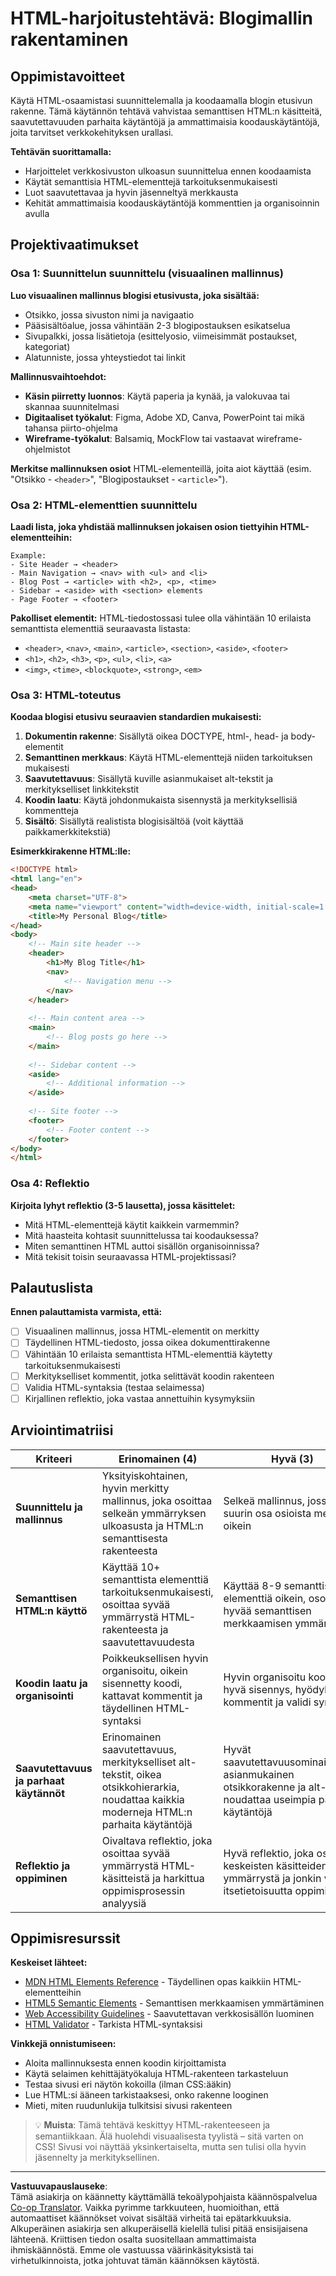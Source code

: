<!--
CO_OP_TRANSLATOR_METADATA:
{
  "original_hash": "650e63282e1dfa032890fcf5c1c4119d",
  "translation_date": "2025-10-23T00:31:02+00:00",
  "source_file": "3-terrarium/1-intro-to-html/assignment.md",
  "language_code": "fi"
}
-->
# HTML-harjoitustehtävä: Blogimallin rakentaminen

## Oppimistavoitteet

Käytä HTML-osaamistasi suunnittelemalla ja koodaamalla blogin etusivun rakenne. Tämä käytännön tehtävä vahvistaa semanttisen HTML:n käsitteitä, saavutettavuuden parhaita käytäntöjä ja ammattimaisia koodauskäytäntöjä, joita tarvitset verkkokehityksen urallasi.

**Tehtävän suorittamalla:**
- Harjoittelet verkkosivuston ulkoasun suunnittelua ennen koodaamista
- Käytät semanttisia HTML-elementtejä tarkoituksenmukaisesti
- Luot saavutettavaa ja hyvin jäsenneltyä merkkausta
- Kehität ammattimaisia koodauskäytäntöjä kommenttien ja organisoinnin avulla

## Projektivaatimukset

### Osa 1: Suunnittelun suunnittelu (visuaalinen mallinnus)

**Luo visuaalinen mallinnus blogisi etusivusta, joka sisältää:**
- Otsikko, jossa sivuston nimi ja navigaatio
- Pääsisältöalue, jossa vähintään 2-3 blogipostauksen esikatselua
- Sivupalkki, jossa lisätietoja (esittelyosio, viimeisimmät postaukset, kategoriat)
- Alatunniste, jossa yhteystiedot tai linkit

**Mallinnusvaihtoehdot:**
- **Käsin piirretty luonnos**: Käytä paperia ja kynää, ja valokuvaa tai skannaa suunnitelmasi
- **Digitaaliset työkalut**: Figma, Adobe XD, Canva, PowerPoint tai mikä tahansa piirto-ohjelma
- **Wireframe-työkalut**: Balsamiq, MockFlow tai vastaavat wireframe-ohjelmistot

**Merkitse mallinnuksen osiot** HTML-elementeillä, joita aiot käyttää (esim. "Otsikko - `<header>`", "Blogipostaukset - `<article>`").

### Osa 2: HTML-elementtien suunnittelu

**Laadi lista, joka yhdistää mallinnuksen jokaisen osion tiettyihin HTML-elementteihin:**

```
Example:
- Site Header → <header>
- Main Navigation → <nav> with <ul> and <li>
- Blog Post → <article> with <h2>, <p>, <time>
- Sidebar → <aside> with <section> elements
- Page Footer → <footer>
```

**Pakolliset elementit:**
HTML-tiedostossasi tulee olla vähintään 10 erilaista semanttista elementtiä seuraavasta listasta:
- `<header>`, `<nav>`, `<main>`, `<article>`, `<section>`, `<aside>`, `<footer>`
- `<h1>`, `<h2>`, `<h3>`, `<p>`, `<ul>`, `<li>`, `<a>`
- `<img>`, `<time>`, `<blockquote>`, `<strong>`, `<em>`

### Osa 3: HTML-toteutus

**Koodaa blogisi etusivu seuraavien standardien mukaisesti:**

1. **Dokumentin rakenne**: Sisällytä oikea DOCTYPE, html-, head- ja body-elementit
2. **Semanttinen merkkaus**: Käytä HTML-elementtejä niiden tarkoituksen mukaisesti
3. **Saavutettavuus**: Sisällytä kuville asianmukaiset alt-tekstit ja merkitykselliset linkkitekstit
4. **Koodin laatu**: Käytä johdonmukaista sisennystä ja merkityksellisiä kommentteja
5. **Sisältö**: Sisällytä realistista blogisisältöä (voit käyttää paikkamerkkitekstiä)

**Esimerkkirakenne HTML:lle:**
```html
<!DOCTYPE html>
<html lang="en">
<head>
    <meta charset="UTF-8">
    <meta name="viewport" content="width=device-width, initial-scale=1.0">
    <title>My Personal Blog</title>
</head>
<body>
    <!-- Main site header -->
    <header>
        <h1>My Blog Title</h1>
        <nav>
            <!-- Navigation menu -->
        </nav>
    </header>
    
    <!-- Main content area -->
    <main>
        <!-- Blog posts go here -->
    </main>
    
    <!-- Sidebar content -->
    <aside>
        <!-- Additional information -->
    </aside>
    
    <!-- Site footer -->
    <footer>
        <!-- Footer content -->
    </footer>
</body>
</html>
```

### Osa 4: Reflektio

**Kirjoita lyhyt reflektio (3-5 lausetta), jossa käsittelet:**
- Mitä HTML-elementtejä käytit kaikkein varmemmin?
- Mitä haasteita kohtasit suunnittelussa tai koodauksessa?
- Miten semanttinen HTML auttoi sisällön organisoinnissa?
- Mitä tekisit toisin seuraavassa HTML-projektissasi?

## Palautuslista

**Ennen palauttamista varmista, että:**
- [ ] Visuaalinen mallinnus, jossa HTML-elementit on merkitty
- [ ] Täydellinen HTML-tiedosto, jossa oikea dokumenttirakenne
- [ ] Vähintään 10 erilaista semanttista HTML-elementtiä käytetty tarkoituksenmukaisesti
- [ ] Merkitykselliset kommentit, jotka selittävät koodin rakenteen
- [ ] Validia HTML-syntaksia (testaa selaimessa)
- [ ] Kirjallinen reflektio, joka vastaa annettuihin kysymyksiin

## Arviointimatriisi

| Kriteeri | Erinomainen (4) | Hyvä (3) | Kehittyvä (2) | Alkuvaiheessa (1) |
|----------|-----------------|----------|---------------|-------------------|
| **Suunnittelu ja mallinnus** | Yksityiskohtainen, hyvin merkitty mallinnus, joka osoittaa selkeän ymmärryksen ulkoasusta ja HTML:n semanttisesta rakenteesta | Selkeä mallinnus, jossa suurin osa osioista merkitty oikein | Perusmallinnus, jossa joitakin merkintöjä, osoittaa yleistä ymmärrystä | Vähäinen tai epäselvä mallinnus, puuttuu asianmukainen osioiden tunnistus |
| **Semanttisen HTML:n käyttö** | Käyttää 10+ semanttista elementtiä tarkoituksenmukaisesti, osoittaa syvää ymmärrystä HTML-rakenteesta ja saavutettavuudesta | Käyttää 8-9 semanttista elementtiä oikein, osoittaa hyvää semanttisen merkkaamisen ymmärrystä | Käyttää 6-7 semanttista elementtiä, jonkin verran epäselvyyttä käytön tarkoituksenmukaisuudessa | Käyttää alle 6 elementtiä tai käyttää semanttisia elementtejä väärin |
| **Koodin laatu ja organisointi** | Poikkeuksellisen hyvin organisoitu, oikein sisennetty koodi, kattavat kommentit ja täydellinen HTML-syntaksi | Hyvin organisoitu koodi, hyvä sisennys, hyödylliset kommentit ja validi syntaksi | Enimmäkseen organisoitu koodi, joitakin kommentteja, pieniä syntaksivirheitä | Huonosti organisoitu, vähäiset kommentit, useita syntaksivirheitä |
| **Saavutettavuus ja parhaat käytännöt** | Erinomainen saavutettavuus, merkitykselliset alt-tekstit, oikea otsikkohierarkia, noudattaa kaikkia moderneja HTML:n parhaita käytäntöjä | Hyvät saavutettavuusominaisuudet, asianmukainen otsikkorakenne ja alt-tekstit, noudattaa useimpia parhaita käytäntöjä | Joitakin saavutettavuusominaisuuksia, perus alt-tekstit ja otsikkorakenne | Rajoitetut saavutettavuusominaisuudet, huono otsikkorakenne, ei noudata parhaita käytäntöjä |
| **Reflektio ja oppiminen** | Oivaltava reflektio, joka osoittaa syvää ymmärrystä HTML-käsitteistä ja harkittua oppimisprosessin analyysiä | Hyvä reflektio, joka osoittaa keskeisten käsitteiden ymmärrystä ja jonkin verran itsetietoisuutta oppimisesta | Perusreflektio, jossa rajallista ymmärrystä HTML-käsitteistä tai oppimisprosessista | Vähäinen tai puuttuva reflektio, osoittaa vähän ymmärrystä opituista käsitteistä |

## Oppimisresurssit

**Keskeiset lähteet:**
- [MDN HTML Elements Reference](https://developer.mozilla.org/docs/Web/HTML/Element) - Täydellinen opas kaikkiin HTML-elementteihin
- [HTML5 Semantic Elements](https://developer.mozilla.org/docs/Web/HTML/Element#content_sectioning) - Semanttisen merkkaamisen ymmärtäminen
- [Web Accessibility Guidelines](https://www.w3.org/WAI/WCAG21/quickref/) - Saavutettavan verkkosisällön luominen
- [HTML Validator](https://validator.w3.org/) - Tarkista HTML-syntaksisi

**Vinkkejä onnistumiseen:**
- Aloita mallinnuksesta ennen koodin kirjoittamista
- Käytä selaimen kehittäjätyökaluja HTML-rakenteen tarkasteluun
- Testaa sivusi eri näytön kokoilla (ilman CSS:ääkin)
- Lue HTML:si ääneen tarkistaaksesi, onko rakenne looginen
- Mieti, miten ruudunlukija tulkitsisi sivusi rakenteen

> 💡 **Muista**: Tämä tehtävä keskittyy HTML-rakenteeseen ja semantiikkaan. Älä huolehdi visuaalisesta tyylistä – sitä varten on CSS! Sivusi voi näyttää yksinkertaiselta, mutta sen tulisi olla hyvin jäsennelty ja merkityksellinen.

---

**Vastuuvapauslauseke**:  
Tämä asiakirja on käännetty käyttämällä tekoälypohjaista käännöspalvelua [Co-op Translator](https://github.com/Azure/co-op-translator). Vaikka pyrimme tarkkuuteen, huomioithan, että automaattiset käännökset voivat sisältää virheitä tai epätarkkuuksia. Alkuperäinen asiakirja sen alkuperäisellä kielellä tulisi pitää ensisijaisena lähteenä. Kriittisen tiedon osalta suositellaan ammattimaista ihmiskäännöstä. Emme ole vastuussa väärinkäsityksistä tai virhetulkinnoista, jotka johtuvat tämän käännöksen käytöstä.